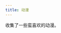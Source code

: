 ```yaml
---
title: 动漫
---
```


收集了一些蛮喜欢的动漫。

<common-CardAnime src="life/anime/蜡笔小新.jpg" name="蜡笔小新"/>
<common-CardAnime src="life/anime/哆啦a梦.jpg" name="哆啦a梦"/>
<common-CardAnime src="life/anime/四驱兄弟1.jpg" name="四驱兄弟1"/>
<common-CardAnime src="life/anime/四驱兄弟2.jpg" name="四驱兄弟2"/>
<common-CardAnime src="life/anime/四月是你的谎言.jpg" name="四月是你的谎言"/>
<common-CardAnime src="life/anime/从零开始的异世界生活.jpg" name="从零开始的异世界生活"/>
<common-CardAnime src="life/anime/我的英雄学院.jpg" name="我的英雄学院"/>
<common-CardAnime src="life/anime/名侦探柯南.jpg" name="名侦探柯南"/>
<common-CardAnime src="life/anime/数码宝贝1.jpg" name="数码宝贝1"/>
<common-CardAnime src="life/anime/数码宝贝2.jpg" name="数码宝贝2"/>
<common-CardAnime src="life/anime/神龙斗士.jpg" name="神龙斗士"/>
<common-CardAnime src="life/anime/光能使者.jpg" name="光能使者"/>
<common-CardAnime src="life/anime/宠物小精灵.jpg" name="宠物小精灵"/>
<common-CardAnime src="life/anime/酷乐猫.jpg" name="酷乐猫"/>
<common-CardAnime src="life/anime/大头儿子小头爸爸.jpg" name="大头儿子小头爸爸"/>
<common-CardAnime src="life/anime/猫和老鼠.jpg" name="猫和老鼠"/>
<common-CardAnime src="life/anime/东京喰种.jpg" name="东京喰种"/>
<common-CardAnime src="life/anime/进击的巨人.jpg" name="进击的巨人"/>
<common-CardAnime src="life/anime/铁胆火车侠.jpg" name="铁胆火车侠"/>
<common-CardAnime src="life/anime/Fatestay night.jpg" name="Fate/stay night"/>
